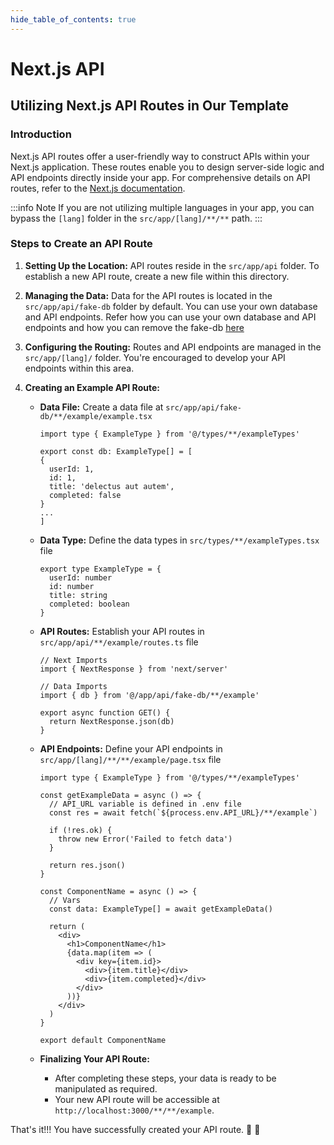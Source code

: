 ```yaml
---
hide_table_of_contents: true
---
```


# Next.js API

## Utilizing Next.js API Routes in Our Template

### Introduction
Next.js API routes offer a user-friendly way to construct APIs within your Next.js application. These routes enable you to design server-side logic and API endpoints directly inside your app. For comprehensive details on API routes, refer to the [Next.js documentation](https://nextjs.org/docs/app/building-your-application/routing/route-handlers).

:::info Note
If you are not utilizing multiple languages in your app, you can bypass the `[lang]` folder in the `src/app/[lang]/**/**` path.
:::

### Steps to Create an API Route

1. **Setting Up the Location:**
API routes reside in the `src/app/api` folder. To establish a new API route, create a new file within this directory.

2. **Managing the Data:**
Data for the API routes is located in the `src/app/api/fake-db` folder by default. You can use your own database and API endpoints. Refer how you can use your own database and API endpoints and how you can remove the fake-db [here](/articles/how-to-remove-fake-db-and-use-real-api)

3. **Configuring the Routing:**
Routes and API endpoints are managed in the `src/app/[lang]/` folder. You're encouraged to develop your API endpoints within this area.

4. **Creating an Example API Route:**
    - **Data File:** Create a data file at `src/app/api/fake-db/**/example/example.tsx`

      ```tsx
      import type { ExampleType } from '@/types/**/exampleTypes'

      export const db: ExampleType[] = [
      {
        userId: 1,
        id: 1,
        title: 'delectus aut autem',
        completed: false
      }
      ...
      ]
      ```
    - **Data Type:** Define the data types in `src/types/**/exampleTypes.tsx` file
      ```tsx
      export type ExampleType = {
        userId: number
        id: number
        title: string
        completed: boolean
      }
      ```

    - **API Routes:** Establish your API routes in `src/app/api/**/example/routes.ts` file
      ```tsx
      // Next Imports
      import { NextResponse } from 'next/server'

      // Data Imports
      import { db } from '@/app/api/fake-db/**/example'

      export async function GET() {
        return NextResponse.json(db)
      }
      ```
    
    - **API Endpoints:** Define your API endpoints in `src/app/[lang]/**/**/example/page.tsx` file
      ```tsx
      import type { ExampleType } from '@/types/**/exampleTypes'

      const getExampleData = async () => {
        // API_URL variable is defined in .env file
        const res = await fetch(`${process.env.API_URL}/**/example`)

        if (!res.ok) {
          throw new Error('Failed to fetch data')
        }

        return res.json()
      }

      const ComponentName = async () => {
        // Vars
        const data: ExampleType[] = await getExampleData()

        return (
          <div>
            <h1>ComponentName</h1>
            {data.map(item => (
              <div key={item.id}>
                <div>{item.title}</div>
                <div>{item.completed}</div>
              </div>
            ))}
          </div>
        )
      }

      export default ComponentName
      ```
    - **Finalizing Your API Route:**
      - After completing these steps, your data is ready to be manipulated as required.
      - Your new API route will be accessible at `http://localhost:3000/**/**/example`.

That's it!!! You have successfully created your API route. 🥳 🎉